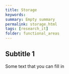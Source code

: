 ```yaml
---
title: Storage
keywords:
summary: Empty summary
permalink: storage.html
tags: [research_it] 
folder: functional_areas
---
```


## Subtitle 1

Some text that you can fill in